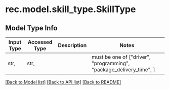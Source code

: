 # rec.model.skill_type.SkillType

## Model Type Info
Input Type | Accessed Type | Description | Notes
------------ | ------------- | ------------- | -------------
str,  | str,  |  | must be one of ["driver", "programming", "package_delivery_time", ] 

[[Back to Model list]](../../README.md#documentation-for-models) [[Back to API list]](../../README.md#documentation-for-api-endpoints) [[Back to README]](../../README.md)

